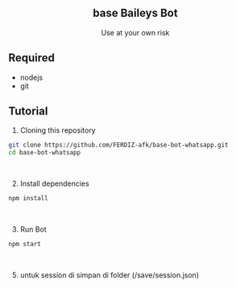 <h2 align="center">base Baileys Bot</h2>
<p align="center">Use at your own risk</p>

## Required
-   nodejs
-   git

## Tutorial
1. Cloning this repository<br />
```sh
git clone https://github.com/FERDIZ-afk/base-bot-whatsapp.git
cd base-bot-whatsapp
```
<br />

2. Install dependencies<br />
```sh
npm install
```
<br />

3. Run Bot<br />
```sh
npm start
```
<br />

5. untuk session di simpan di folder (/save/session.json)<br />
